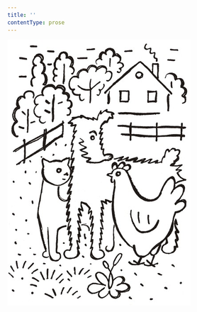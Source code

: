 ```yaml
---
title: ''
contentType: prose
---
```


<section>

![povidani_o_pejskovi_a_kocicce_010](./resources/povidani_o_pejskovi_a_kocicce_010.jpg)

</section>
